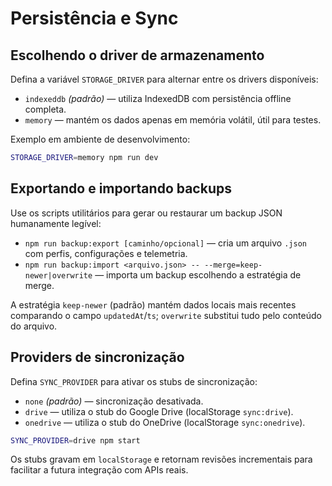 # Persistência e Sync

## Escolhendo o driver de armazenamento

Defina a variável `STORAGE_DRIVER` para alternar entre os drivers disponíveis:

- `indexeddb` *(padrão)* — utiliza IndexedDB com persistência offline completa.
- `memory` — mantém os dados apenas em memória volátil, útil para testes.

Exemplo em ambiente de desenvolvimento:

```bash
STORAGE_DRIVER=memory npm run dev
```

## Exportando e importando backups

Use os scripts utilitários para gerar ou restaurar um backup JSON humanamente legível:

- `npm run backup:export [caminho/opcional]` — cria um arquivo `.json` com perfis, configurações e telemetria.
- `npm run backup:import <arquivo.json> -- --merge=keep-newer|overwrite` — importa um backup escolhendo a estratégia de merge.

A estratégia `keep-newer` (padrão) mantém dados locais mais recentes comparando o campo `updatedAt`/`ts`; `overwrite` substitui tudo pelo conteúdo do arquivo.

## Providers de sincronização

Defina `SYNC_PROVIDER` para ativar os stubs de sincronização:

- `none` *(padrão)* — sincronização desativada.
- `drive` — utiliza o stub do Google Drive (localStorage `sync:drive`).
- `onedrive` — utiliza o stub do OneDrive (localStorage `sync:onedrive`).

```bash
SYNC_PROVIDER=drive npm start
```

Os stubs gravam em `localStorage` e retornam revisões incrementais para facilitar a futura integração com APIs reais.
